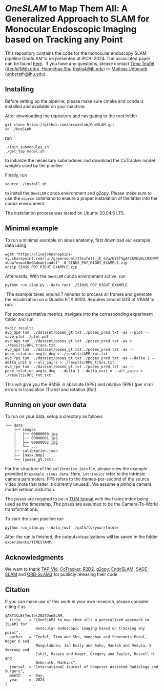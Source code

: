 # *OneSLAM* to Map Them All: A Generalized Approach to SLAM for Monocular Endoscopic Imaging based on Tracking any Point

This repository contains the code for the monocular endoscopy SLAM pipeline *OneSLAM* to be presented at IPCAI 2024. The associated paper can be found [here](https://en.wikipedia.org/wiki/Todo).  If you have any questions, please contact [Timo Teufel](https://www.linkedin.com/in/timo-teufel-b00365247/) (tteufel1@jh.edu), [Hongchao Shu](https://en.wikipedia.org/wiki/Personal_web_page) (hshu4@jh.edu) or [Mathias Unberath](https://engineering.jhu.edu/faculty/mathias-unberath/) (unberath@jhu.edu). 

## Installing

Before setting up the pipeline, please make sure cmake and conda is installed and available on your machine.
 
After downloading the repository and navigating to the root folder

```
git clone https://github.com/arcadelab/OneSLAM.git
cd ./OneSLAM
```

run 

```
./init_submodules.sh
./get_tap_model.sh
```

to initialize the necessary submodules and download the CoTracker model weights used by the pipeline.

Finally, run

```
source ./install.sh
```

to install the `OneSLAM` conda environment and g2opy. Please make sure to use the `source` command to ensure a proper installation of the latter into the conda environment.

The installation process was tested on Ubuntu 20.04.6 LTS.

## Minimal example

To run a minimal example on sinus anatomy, first download our example data using 

```
wget "https://livejohnshopkins-my.sharepoint.com/:u:/g/personal/tteufel1_jh_edu/EYSTSgAF2kVBgWzcMANPVTUBMSN5vzUsMHUqZ2gA4-vUuw?e=wat8oQ&download=1" -O SINUS_P07_RIGHT_EXAMPLE.zip
unzip SINUS_P07_RIGHT_EXAMPLE.zip
```

Afterwards, With the `OneSLAM` conda environment active, run

```
python run_slam.py --data_root ./SINUS_P07_RIGHT_EXAMPLE
```
 The example takes around 7 minutes to process all frames and generate the visualization on a Quadro RTX 6000. Requires around 5GB of VRAM to run.

For some quantative metrics, navigate into the corresponding experiment folder and run
```
mkdir results
evo_ape tum  ./dataset/poses_gt.txt ./poses_pred.txt -as --plot --save_plot ./plot.pdf 
evo_ape tum  ./dataset/poses_gt.txt ./poses_pred.txt -as > ./results/APE_trans.txt
evo_ape tum  ./dataset/poses_gt.txt ./poses_pred.txt -as --pose_relation angle_deg > ./results/APE_rot.txt
evo_rpe tum  ./dataset/poses_gt.txt ./poses_pred.txt -as --delta 1 --delta_unit m --all_pairs > ./results/RPE_trans.txt
evo_rpe tum  ./dataset/poses_gt.txt ./poses_pred.txt -as --pose_relation angle_deg  --delta 1 --delta_unit m --all_pairs > ./results/RPE_rot.txt
```
This will give you the RMSE in absolute (APE) and relative (RPE) (per mm) errors in translation (Trans) and rotation (Rot). 

## Running on your own data

To run on your data, setup a directory as follows

```
└── data
    ├── images
    │   ├── 00000000.jpg
    │   ├── 00000001.jpg
    │   ├── 00000002.jpg
    │   └── ...
    ├── calibration.json
    ├── [mask.bmp]
    └── [poses_gt.txt]
```

For the structure of the `calibration.json` file, please view the example provided in `example_sinus_data`. Here, `intrinsics` refer to the intrinsic camera parameters, FPS refers to the frames-per-second of the source video (note that latter is currently unused). We assume a pinhole camera model without distortion. 

The poses are required to be in [TUM format](https://github.com/MichaelGrupp/evo/wiki/Formats#tum---tum-rgb-d-dataset-trajectory-format) with the frame index being used as the timestamp. The poses are assumed to be the Camera-To-World transformations.

To start the slam pipeline run

```
python run_slam.py --data_root ./path/to/your/folder
```

After the run is finished, the output+visualizations will be saved in the folder `experiments/TIMESTAMP`.

## Acknowledgments

We want to thank [TAP-Vid](https://tapvid.github.io/), [CoTracker](https://co-tracker.github.io/), [R2D2](https://github.com/naver/r2d2),  [g2opy](https://github.com/uoip/g2opy), [EndoSLAM](https://github.com/CapsuleEndoscope/EndoSLAM/tree/master), [SAGE-SLAM](https://github.com/lppllppl920/SAGE-SLAM) and [ORB-SLAM3](https://github.com/UZ-SLAMLab/ORB_SLAM3) for publicly releasing their code.

## Citation

If you can make use of this work in your own research, please consider citing it as

```
@ARTICLE{Teufel2024OneSLAM,
  title    = "{OneSLAM} to map them all: a generalized approach to {SLAM} for
              monocular endoscopic imaging based on tracking any point",
  author   = "Teufel, Timo and Shu, Hongchao and Soberanis-Mukul, Roger D and
              Mangulabnan, Jan Emily and Sahu, Manish and Vedula, S Swaroop and
              Ishii, Masaru and Hager, Gregory and Taylor, Russell H and
              Unberath, Mathias",
  journal  = "International Journal of Computer Assisted Radiology and Surgery",
  month    =  may,
  year     =  2024
}
```
